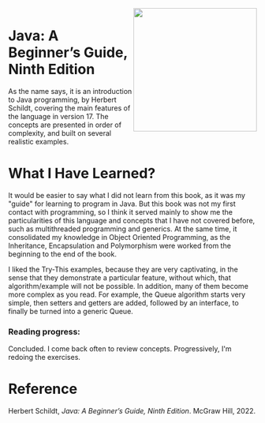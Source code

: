 <img width="250" align="right" src="https://images-na.ssl-images-amazon.com/images/I/51cyx3tR8NL._SX402_BO1,204,203,200_.jpg" />

# Java: A Beginner’s Guide, Ninth Edition

As the name says, it is an introduction to Java programming, by Herbert Schildt, covering the main features of the language in version 17. The concepts are presented in order of complexity, and built on several realistic examples.  

# What I Have Learned? 

It would be easier to say what I did not learn from this book, as it was my "guide" for learning to program in Java. But this book was not my first contact with programming, so I think it served mainly to show me the particularities of this language and concepts that I have not covered before, such as multithreaded programming and generics. At the same time, it consolidated my knowledge in Object Oriented Programming, as the Inheritance, Encapsulation and Polymorphism were worked from the beginning to the end of the book. 

I liked the Try-This examples, because they are very captivating, in the sense that they demonstrate a particular feature, without which, that algorithm/example will not be possible. In addition, many of them become more complex as you read. For example, the Queue algorithm starts very simple, then setters and getters are added, followed by an interface, to finally be turned into a generic Queue.   


### Reading progress: 
Concluded. I come back often to review concepts. Progressively, I'm redoing the exercises. 

# Reference

Herbert Schildt, *Java: A Beginner’s Guide, Ninth Edition*. McGraw Hill, 2022.
